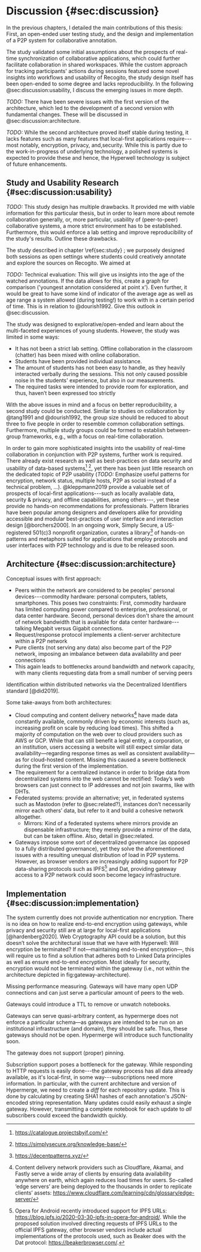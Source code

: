 # Discussion {#sec:discussion}

In the previous chapters, I detailed the main contributions of this thesis: First, an open-ended user testing study, and the design and implementation of a P2P system for collaborative annotation.

The study validated some initial assumptions about the prospects of real-time synchronization of collaborative applications, which could further facilitate collaboration in shared workspaces. While the custom approach for tracking participants' actions during sessions featured some novel insights into workflows and usability of Recogito, the study design itself has been open-ended to some degree and lacks reproducibility. In the following @sec:discussion:usability, I discuss the emerging issues in more depth.

_TODO:_ There have been severe issues with the first version of the architecture, which led to the development of a second version with fundamental changes. These will be discussed in @sec:discussion:architecture.

_TODO:_ While the second architecture proved itself stable during testing, it lacks features such as many features that local-first applications require---most notably, encryption, privacy, and,security. While this is partly due to the work-in-progress of underlying technology, a polished systems is expected to provide these and hence, the Hyperwell technology is subject of future enhancements.

## Study and Usability Research {#sec:discussion:usability}

_TODO:_ This study design has multiple drawbacks. It provided me with viable information for this particular thesis, but in order to learn more about remote collaboration generally, or, more particular, usability of (peer-to-peer) collaborative systems, a more strict environment has to be established. Furthermore, this would enforce a lab setting and improve reproducibility of the study's results. Outline these drawbacks.

The study described in chapter \ref{sec:study} ; we purposely designed both sessions as open settings where students could creatively annotate and explore the sources on Recogito. We aimed at

_TODO:_ Technical evaluation: This will give us insights into the age of the watched annotations. If the data allows for this, create a graph for comparison ('youngest annotation considered at point x'). Even further, it would be great to have some kind of indicator of the average age as well as age range a system allowed (during testing!) to work with in a certain period of time. This is in relation to @dourish1992. Give this outlook in @sec:discussion.

The study was designed to explorative/open-ended and learn about the multi-faceted experiences of young students. However, the study was limited in some ways:

* It has not been a strict lab setting. Offline collaboration in the classroom (chatter) has been mixed with online collaboration.
* Students have been provided individual assistance.
* The amount of students has not been easy to handle, as they heavily interacted verbally during the sessions. This not only caused possible noise in the students' experience, but also in our measurements.
* The required tasks were intended to provide room for exploration, and thus, haven’t been expressed too strictly

With the above issues in mind and a focus on better reproducibility, a second study could be conducted. Similar to studies on collaboration by @tang1991 and @dourish1992, the group size should be reduced to about three to five people in order to resemble common collaboration settings.  Furthermore, multiple study groups could be formed to establish between-group frameworks, e.g., with a focus on real-time collaboration.

In order to gain more sophisticated insights into the usability of real-time collaboration in conjunction with P2P systems, further work is required. There already exist research as well as best-practices on data security and usability of data-based systems[^if-library] [^simply-secure-kb], yet there has been just little research on the dedicated topic of P2P usability (_TODO:_ Emphasize useful patterns for encryption, network status, multiple hosts, P2P as social instead of a technical problem, ...). @kleppmann2019 provide a valuable set of prospects of local-first applications---such as locally available data, security & privacy, and offline capabilities, among others---, yet these provide no hands-on recommendations for professionals. Pattern libraries have been popular among designers and developers alike for providing accessible and modular best-practices of user interface and interaction design [@borchers2000]. In an ongoing work, Simply Secure, a US-registered 501(c)3 nonprofit organization, curates a library[^lots] of hands-on patterns and metaphors suited for applications that employ protocols and user interfaces with P2P technology and is due to be released soon.

[^if-library]: <https://catalogue.projectsbyif.com/>
[^simply-secure-kb]: <https://simplysecure.org/knowledge-base/>
[^lots]: <https://decentpatterns.xyz/>

## Architecture {#sec:discussion:architecture}

Conceptual issues with first approach:

* Peers within the network are considered to be peoples' personal devices---commodity hardware: personal computers, tablets, smartphones. This poses two constraints: First, commodity hardware has limited computing power compared to enterprise, professional, or data center hardware. Second, personal devices don't share the amount of network bandwidth that is available for data center hardware---talking Megabit versus Gigabit connections.
* Request/response protocol implements a client-server architecture within a P2P network
* Pure clients (not serving any data) also become part of the P2P network, imposing an imbalance between data availability and peer connections
* This again leads to bottlenecks around bandwidth and network capacity, with many clients requesting data from a small number of serving peers

Identification within distributed networks via the Decentralized Identifiers standard [@did2019].

Some take-aways from both architectures:

* Cloud computing and content delivery networks[^cloudflare-edge] have made data constantly available, commonly driven by economic interests (such as, increasing profit on scale by reducing load times). This shifted a majority of computation on the web over to cloud providers such as AWS or GCP. While that can still benefit a legal entity, a corporation, or an institution, users accessing a website will still expect similar data availability—regarding response times as well as consistent availability—as for cloud-hosted content. Missing this caused a severe bottleneck during the first version of the implementation.
* The requirement for a centralized instance in order to bridge data from decentralized systems into the web cannot be rectified: Today’s web browsers can just connect to IP addresses and not join swarms, like with DHTs.
* Federated systems: provide an alternative; yet, in federated systems such as Mastodon (refer to @sec:related?), instances don’t necessarily mirror each others’ data, but refer to it and build a cohesive network altogether.
	* Mirrors: Kind of a federated systems where mirrors provide an dispensable infrastructure; they merely provide a mirror of the data, but can be taken offline. Also, detail in @sec:related.
* Gateways impose some sort of decentralized governance (as opposed to a fully distributed governance), yet they solve the aforementioned issues with a resulting unequal distribution of load in P2P systems. However, as browser vendors are increasingly adding support for P2P data-sharing protocols such as IPFS[^ipfs-opera] and Dat, providing gateway access to a P2P network could soon become legacy infrastructure.

[^cloudflare-edge]: Content delivery network providers such as Cloudflare, Akamai, and Fastly serve a wide array of clients by ensuring data availability anywhere on earth, which again reduces load times for users. So-called ‘edge servers’ are being deployed to the thousands in order to replicate clients’ assets: <https://www.cloudflare.com/learning/cdn/glossary/edge-server/>
[^ipfs-opera]: Opera for Android recently introduced support for IPFS URLs: <https://blog.ipfs.io/2020-03-30-ipfs-in-opera-for-android/>. While the proposed solution involved directing requests of IPFS URLs to the official IPFS gateway, other browser vendors include actual implementations of the protocols used, such as Beaker does with the Dat protocol: <https://beakerbrowser.com/>.

## Implementation {#sec:discussion:implementation}

The system currently does not provide authentication nor encryption. There is no idea on how to realize end-to-end encryption using gateways, while privacy and security still are at large for local-first applications [@hardenberg2020]. Web Cryptography API could be a solution, but this doesn’t solve the architectural issue that we have with Hyperwell: Will encryption be terminated? If not—maintaining end-to-end encryption—, this will require us to find a solution that adheres both to Linked Data principles as well as ensure end-to-end encryption. Most ideally for security, encryption would not be terminated within the gateway (i.e., not within the architecture depicted in fig:gateway-architecture).

Missing performance measuring. Gateways will have many open UDP connections and can just serve a particular amount of peers to the web.

Gateways could introduce a TTL to remove or unwatch notebooks.

Gateways can serve quasi-arbitrary content, as hypermerge does not enforce a particular schema—as gateways are intended to be run on an institutional infrastructure (and domain), they should be safe. Thus, these gateways should not be open. Hypermerge will introduce such functionality soon.

The gateway does not support (proper) pinning.

Subscription support poses a bottleneck for the gateway. While responding to HTTP requests is easily done---the gateway process has all data already available, as it's local-first, in some way---subscriptions need more information. In particular, with the current architecture and version of Hypermerge, we need to create a _diff_ for each repository update. This is done by calculating by creating SHA1 hashes of each annotation's JSON-encoded string representation. Many updates could easily exhaust a single gateway. However, transmitting a complete notebook for each update to _all_ subscribers could exceed the bandwidth quickly.

